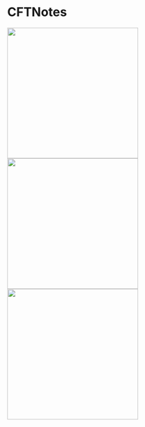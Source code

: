 # CFTNotes
<image src="https://github.com/mackFucker/CFTNotes/assets/104640406/8d1eb550-6d80-4948-bd0c-96949b9e1a36"  width="300">

<image src="https://github.com/mackFucker/CFTNotes/assets/104640406/d8971eee-3b17-4118-b478-c35c11ad7488"  width="300">

<image src="https://github.com/mackFucker/CFTNotes/assets/104640406/67d36954-b0ca-44ed-911b-6e7072764e5e"  width="300">


